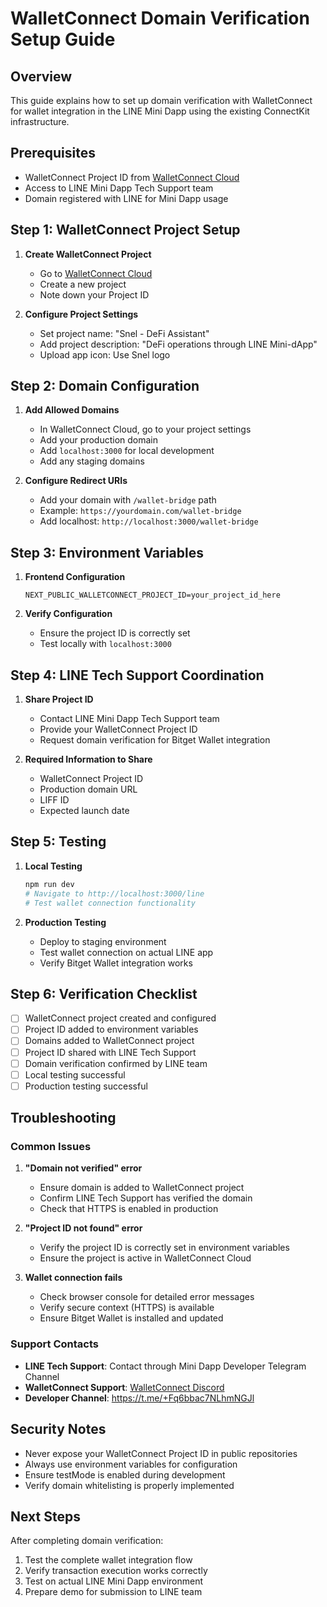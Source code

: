 # WalletConnect Domain Verification Setup Guide

## Overview
This guide explains how to set up domain verification with WalletConnect for wallet integration in the LINE Mini Dapp using the existing ConnectKit infrastructure.

## Prerequisites
- WalletConnect Project ID from [WalletConnect Cloud](https://cloud.walletconnect.com/)
- Access to LINE Mini Dapp Tech Support team
- Domain registered with LINE for Mini Dapp usage

## Step 1: WalletConnect Project Setup

1. **Create WalletConnect Project**
   - Go to [WalletConnect Cloud](https://cloud.walletconnect.com/)
   - Create a new project
   - Note down your Project ID

2. **Configure Project Settings**
   - Set project name: "Snel - DeFi Assistant"
   - Add project description: "DeFi operations through LINE Mini-dApp"
   - Upload app icon: Use Snel logo

## Step 2: Domain Configuration

1. **Add Allowed Domains**
   - In WalletConnect Cloud, go to your project settings
   - Add your production domain
   - Add `localhost:3000` for local development
   - Add any staging domains

2. **Configure Redirect URIs**
   - Add your domain with `/wallet-bridge` path
   - Example: `https://yourdomain.com/wallet-bridge`
   - Add localhost: `http://localhost:3000/wallet-bridge`

## Step 3: Environment Variables

1. **Frontend Configuration**
   ```env
   NEXT_PUBLIC_WALLETCONNECT_PROJECT_ID=your_project_id_here
   ```

2. **Verify Configuration**
   - Ensure the project ID is correctly set
   - Test locally with `localhost:3000`

## Step 4: LINE Tech Support Coordination

1. **Share Project ID**
   - Contact LINE Mini Dapp Tech Support team
   - Provide your WalletConnect Project ID
   - Request domain verification for Bitget Wallet integration

2. **Required Information to Share**
   - WalletConnect Project ID
   - Production domain URL
   - LIFF ID
   - Expected launch date

## Step 5: Testing

1. **Local Testing**
   ```bash
   npm run dev
   # Navigate to http://localhost:3000/line
   # Test wallet connection functionality
   ```

2. **Production Testing**
   - Deploy to staging environment
   - Test wallet connection on actual LINE app
   - Verify Bitget Wallet integration works

## Step 6: Verification Checklist

- [ ] WalletConnect project created and configured
- [ ] Project ID added to environment variables
- [ ] Domains added to WalletConnect project
- [ ] Project ID shared with LINE Tech Support
- [ ] Domain verification confirmed by LINE team
- [ ] Local testing successful
- [ ] Production testing successful

## Troubleshooting

### Common Issues

1. **"Domain not verified" error**
   - Ensure domain is added to WalletConnect project
   - Confirm LINE Tech Support has verified the domain
   - Check that HTTPS is enabled in production

2. **"Project ID not found" error**
   - Verify the project ID is correctly set in environment variables
   - Ensure the project is active in WalletConnect Cloud

3. **Wallet connection fails**
   - Check browser console for detailed error messages
   - Verify secure context (HTTPS) is available
   - Ensure Bitget Wallet is installed and updated

### Support Contacts

- **LINE Tech Support**: Contact through Mini Dapp Developer Telegram Channel
- **WalletConnect Support**: [WalletConnect Discord](https://discord.gg/walletconnect)
- **Developer Channel**: https://t.me/+Fq6bbac7NLhmNGJl

## Security Notes

- Never expose your WalletConnect Project ID in public repositories
- Always use environment variables for configuration
- Ensure testMode is enabled during development
- Verify domain whitelisting is properly implemented

## Next Steps

After completing domain verification:
1. Test the complete wallet integration flow
2. Verify transaction execution works correctly
3. Test on actual LINE Mini Dapp environment
4. Prepare demo for submission to LINE team
